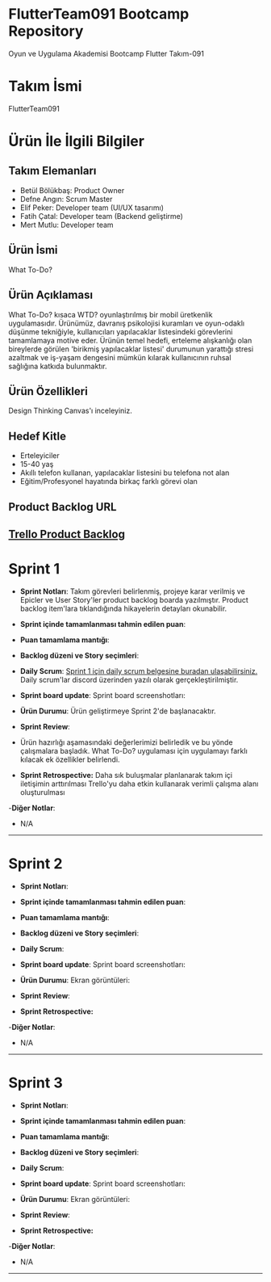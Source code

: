 # FlutterTeam091 Bootcamp Repository
Oyun ve Uygulama Akademisi Bootcamp Flutter Takım-091 

# **Takım İsmi**

FlutterTeam091

# Ürün İle İlgili Bilgiler

## Takım Elemanları

- Betül Bölükbaş: Product Owner
- Defne Angın: Scrum Master
- Elif Peker: Developer team (UI/UX tasarımı)
- Fatih Çatal: Developer team (Backend geliştirme)
- Mert Mutlu: Developer team

## Ürün İsmi

What To-Do?

## Ürün Açıklaması

What To-Do? kısaca WTD? oyunlaştırılmış bir mobil üretkenlik uygulamasıdır. Ürünümüz, davranış psikolojisi kuramları ve oyun-odaklı düşünme tekniğiyle, kullanıcıları yapılacaklar listesindeki görevlerini tamamlamaya motive eder. Ürünün temel hedefi, erteleme alışkanlığı olan bireylerde görülen 'birikmiş yapılacaklar listesi' durumunun yarattığı stresi azaltmak ve iş-yaşam dengesini mümkün kılarak kullanıcının ruhsal sağlığına katkıda bulunmaktır.

## Ürün Özellikleri

Design Thinking Canvas'ı inceleyiniz.

## Hedef Kitle

- Erteleyiciler
- 15-40 yaş
- Akıllı telefon kullanan, yapılacaklar listesini bu telefona not alan
- Eğitim/Profesyonel hayatında birkaç farklı görevi olan

## Product Backlog URL

[Trello Product Backlog](https://trello.com/invite/b/VZcQccu3/576aae3de334fc50a049f1db52c9db85/wtd-product-backlog)
---

# Sprint 1

- **Sprint Notları**: Takım görevleri belirlenmiş, projeye karar verilmiş ve Epicler ve User Story'ler product backlog boarda yazılmıştır. Product backlog item'lara tıklandığında hikayelerin detayları okunabilir.

- **Sprint içinde tamamlanması tahmin edilen puan**: 

- **Puan tamamlama mantığı**:

- **Backlog düzeni ve Story seçimleri**: 


- **Daily Scrum**: [Sprint 1 için daily scrum belgesine buradan ulaşabilirsiniz.](https://docs.google.com/document/d/1DSeoj0IPGtL-suErZNaE9jIYqy4eEtH-nxACXVVoLkE/edit?usp=sharing)
Daily scrum'lar discord üzerinden yazılı olarak gerçekleştirilmiştir.

- **Sprint board update**: Sprint board screenshotları: 


- **Ürün Durumu**:
Ürün geliştirmeye Sprint 2'de başlanacaktır.


- **Sprint Review**: 
- Ürün hazırlığı aşamasındaki değerlerimizi belirledik ve bu yönde çalışmalara başladık. What To-Do? uygulaması için uygulamayı farklı kılacak ek özellikler belirlendi.


- **Sprint Retrospective:**
Daha sık buluşmalar planlanarak takım içi iletişimin arttırılması
Trello'yu daha etkin kullanarak verimli çalışma alanı oluşturulması

-**Diğer Notlar**:
- N/A

---

# Sprint 2

- **Sprint Notları**: 

- **Sprint içinde tamamlanması tahmin edilen puan**:

- **Puan tamamlama mantığı**:

- **Backlog düzeni ve Story seçimleri**: 


- **Daily Scrum**: 

- **Sprint board update**: Sprint board screenshotları: 


- **Ürün Durumu**: Ekran görüntüleri:


- **Sprint Review**: 


- **Sprint Retrospective:**


-**Diğer Notlar**:
- N/A


---

# Sprint 3

- **Sprint Notları**: 

- **Sprint içinde tamamlanması tahmin edilen puan**:

- **Puan tamamlama mantığı**:

- **Backlog düzeni ve Story seçimleri**: 


- **Daily Scrum**: 

- **Sprint board update**: Sprint board screenshotları: 


- **Ürün Durumu**: Ekran görüntüleri:


- **Sprint Review**: 


- **Sprint Retrospective:**


-**Diğer Notlar**:
- N/A


---
